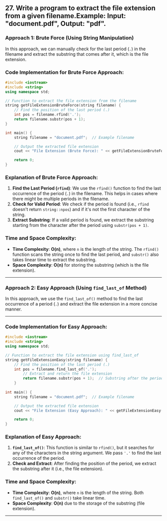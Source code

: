 ## 27. Write a program to extract the file extension from a given filename.Example: Input: "document.pdf", Output: "pdf".

### **Approach 1: Brute Force (Using String Manipulation)**
In this approach, we can manually check for the last period (`.`) in the filename and extract the substring that comes after it, which is the file extension.


### **Code Implementation for Brute Force Approach:**
```cpp
#include <iostream>
#include <string>
using namespace std;

// Function to extract the file extension from the filename
string getFileExtensionBruteForce(string filename) {
    // Find the position of the last period (.)
    int pos = filename.rfind('.');
    return filename.substr(pos + 1); 
}

int main() {
    string filename = "document.pdf";  // Example filename

    // Output the extracted file extension
    cout << "File Extension (Brute Force): " << getFileExtensionBruteForce(filename) << endl;

    return 0;
}
```

### **Explanation of Brute Force Approach:**
1. **Find the Last Period (`rfind`)**: We use the `rfind()` function to find the last occurrence of the period (`.`) in the filename. This helps in cases where there might be multiple periods in the filename.
2. **Check for Valid Period**: We check if the period is found (i.e., `rfind` doesn't return `string::npos`) and if it's not the first character of the string.
3. **Extract Substring**: If a valid period is found, we extract the substring starting from the character after the period using `substr(pos + 1)`.

### **Time and Space Complexity:**
- **Time Complexity**: **O(n)**, where `n` is the length of the string. The `rfind()` function scans the string once to find the last period, and `substr()` also takes linear time to extract the substring.
- **Space Complexity**: **O(n)** for storing the substring (which is the file extension).

---

### **Approach 2: Easy Approach (Using `find_last_of` Method)**
In this approach, we use the `find_last_of()` method to find the last occurrence of a period (`.`) and extract the file extension in a more concise manner.

---

### **Code Implementation for Easy Approach:**
```cpp
#include <iostream>
#include <string>
using namespace std;

// Function to extract the file extension using find_last_of
string getFileExtensionEasy(string filename) {
    // Find the position of the last period (.)
    int pos = filename.find_last_of('.');
        // Extract and return the file extension
        return filename.substr(pos + 1);  // Substring after the period
    }
   
int main() {
    string filename = "document.pdf";  // Example filename

    // Output the extracted file extension
    cout << "File Extension (Easy Approach): " << getFileExtensionEasy(filename) << endl;

    return 0;
}
```

### **Explanation of Easy Approach:**
1. **`find_last_of()`**: This function is similar to `rfind()`, but it searches for any of the characters in the string argument. We pass `'.'` to find the last occurrence of the period.
2. **Check and Extract**: After finding the position of the period, we extract the substring after it (i.e., the file extension).

### **Time and Space Complexity:**
- **Time Complexity**: **O(n)**, where `n` is the length of the string. Both `find_last_of()` and `substr()` take linear time.
- **Space Complexity**: **O(n)** due to the storage of the substring (file extension).

---
